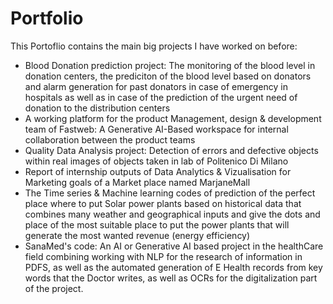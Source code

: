 # Portfolio
This Portoflio contains the main big projects I have worked on before:
- Blood Donation prediction project: The monitoring of the blood level in donation centers, the prediciton of the blood level based on donators and alarm generation for past donators in case of emergency in hospitals as well as in case of the prediction of the urgent need of donation to the distribution centers
- A working platform for the product Management, design & development team of Fastweb: A Generative AI-Based workspace for internal collaboration between the product teams
- Quality Data Analysis project: Detection of errors and defective objects within real images of objects taken in lab of Politenico Di Milano
- Report of internship outputs of Data Analytics & Vizualisation for Marketing goals of a Market place named MarjaneMall
-  The Time series & Machine learning codes of prediction of the perfect place where to put Solar power plants based on historical data that combines many weather and geographical inputs and give the dots and place of the most suitable place to put the power plants that will generate the most wanted revenue (energy efficiency)
-  SanaMed's code: An AI or Generative AI based project in the healthCare field combining working with NLP for the research of information in PDFS, as well as the automated generation of E Health records from key words that the Doctor writes, as well as OCRs for the digitalization part of the project.
